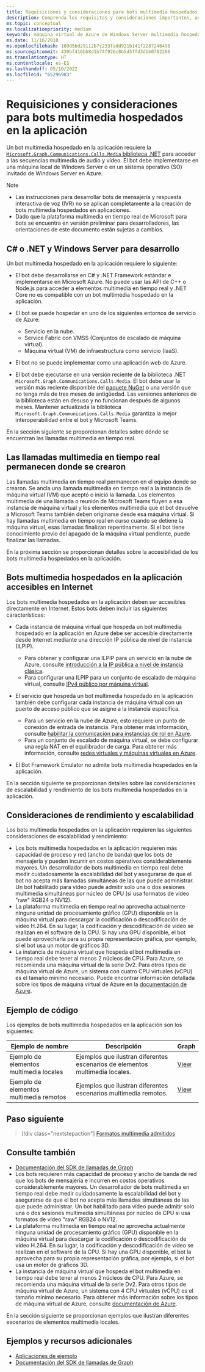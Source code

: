 ```yaml
---
title: Requisiciones y consideraciones para bots multimedia hospedados en la aplicación
description: Comprenda los requisitos y consideraciones importantes, así como las consideraciones de escalabilidad y rendimiento relacionadas con la creación de bots multimedia hospedados en aplicaciones para Microsoft Teams mediante ejemplos y ejemplos de código.
ms.topic: conceptual
ms.localizationpriority: medium
keywords: máquina virtual de Azure de Windows Server multimedia hospedada en la aplicación
ms.date: 11/16/2018
ms.openlocfilehash: 109d5bd29112b7c233fadd921b141f2287246498
ms.sourcegitcommit: 430bf416bb8d1b74f926c8b5d5ffd3dbb0782286
ms.translationtype: HT
ms.contentlocale: es-ES
ms.lasthandoff: 05/10/2022
ms.locfileid: "65296983"
---
```

# <a name="requirements-and-considerations-for-application-hosted-media-bots"></a>Requisiciones y consideraciones para bots multimedia hospedados en la aplicación

Un bot multimedia hospedado en la aplicación requiere la [`Microsoft.Graph.Communications.Calls.Media` biblioteca .NET](https://www.nuget.org/packages/Microsoft.Graph.Communications.Calls.Media/) para acceder a las secuencias multimedia de audio y vídeo. El bot debe implementarse en una máquina local de Windows Server o en un sistema operativo (SO) invitado de Windows Server en Azure.

> [!NOTE]
>
> * Las instrucciones para desarrollar bots de mensajería y respuesta interactiva de voz (IVR) no se aplican completamente a la creación de bots multimedia hospedados en aplicaciones.
> * Dado que la plataforma multimedia en tiempo real de Microsoft para bots se encuentra en versión preliminar para desarrolladores, las orientaciones de este documento están sujetas a cambios.

## <a name="c-or-net-and-windows-server-for-development"></a>C# o .NET y Windows Server para desarrollo

Un bot multimedia hospedado en la aplicación requiere lo siguiente:

* El bot debe desarrollarse en C# y .NET Framework estándar e implementarse en Microsoft Azure. No puede usar las API de C++ o Node.js para acceder a elementos multimedia en tiempo real y .NET Core no es compatible con un bot multimedia hospedado en la aplicación.

* El bot se puede hospedar en uno de los siguientes entornos de servicio de Azure:
  * Servicio en la nube.
  * Service Fabric con VMSS (Conjuntos de escalado de máquina virtual).
  * Máquina virtual (VM) de infraestructura como servicio (IaaS).  
  
* El bot no se puede implementar como una aplicación web de Azure.

* El bot debe ejecutarse en una versión reciente de la biblioteca .NET `Microsoft.Graph.Communications.Calls.Media`. El bot debe usar la versión más reciente disponible del [paquete NuGet](https://www.nuget.org/packages/Microsoft.Graph.Communications.Calls.Media/) o una versión que no tenga más de tres meses de antigüedad. Las versiones anteriores de la biblioteca están en desuso y no funcionan después de algunos meses. Mantener actualizada la biblioteca `Microsoft.Graph.Communications.Calls.Media` garantiza la mejor interoperabilidad entre el bot y Microsoft Teams.

En la sección siguiente se proporcionan detalles sobre dónde se encuentran las llamadas multimedia en tiempo real.

## <a name="real-time-media-calls-stay-where-they-are-created"></a>Las llamadas multimedia en tiempo real permanecen donde se crearon

Las llamadas multimedia en tiempo real permanecen en el equipo donde se crearon. Se ancla una llamada multimedia en tiempo real a la instancia de máquina virtual (VM) que aceptó o inició la llamada. Los elementos multimedia de una llamada o reunión de Microsoft Teams fluyen a esa instancia de máquina virtual y los elementos multimedia que el bot devuelve a Microsoft Teams también deben originarse desde esa máquina virtual. Si hay llamadas multimedia en tiempo real en curso cuando se detiene la máquina virtual, esas llamadas finalizan repentinamente. Si el bot tiene conocimiento previo del apagado de la máquina virtual pendiente, puede finalizar las llamadas.

En la próxima sección se proporcionan detalles sobre la accesibilidad de los bots multimedia hospedados en la aplicación.

## <a name="application-hosted-media-bots-accessible-on-the-internet"></a>Bots multimedia hospedados en la aplicación accesibles en Internet

Los bots multimedia hospedados en la aplicación deben ser accesibles directamente en Internet. Estos bots deben incluir las siguientes características:

* Cada instancia de máquina virtual que hospeda un bot multimedia hospedado en la aplicación en Azure debe ser accesible directamente desde Internet mediante una dirección IP pública de nivel de instancia (ILPIP).
  * Para obtener y configurar una ILPIP para un servicio en la nube de Azure, consulte [introducción a la IP pública a nivel de instancia clásica](/azure/virtual-network/virtual-networks-instance-level-public-ip).
  * Para configurar una ILPIP para un conjunto de escalado de máquina virtual, consulte [IPv4 público por máquina virtual](/azure/virtual-machine-scale-sets/virtual-machine-scale-sets-networking#public-ipv4-per-virtual-machine).
* El servicio que hospeda un bot multimedia hospedado en la aplicación también debe configurar cada instancia de máquina virtual con un puerto de acceso público que se asigne a la instancia específica.
  * Para un servicio en la nube de Azure, esto requiere un punto de conexión de entrada de instancia. Para obtener más información, consulte [habilitar la comunicación para instancias de rol en Azure](/azure/cloud-services/cloud-services-enable-communication-role-instances).
  * Para un conjunto de escalado de máquina virtual, se debe configurar una regla NAT en el equilibrador de carga. Para obtener más información, consulte [redes virtuales y máquinas virtuales en Azure](/azure/virtual-machines/windows/network-overview).

* El Bot Framework Emulator no admite bots multimedia hospedados en la aplicación.

En la sección siguiente se proporcionan detalles sobre las consideraciones de escalabilidad y rendimiento de los bots multimedia hospedados en la aplicación.

## <a name="scalability-and-performance-considerations"></a>Consideraciones de rendimiento y escalabilidad

Los bots multimedia hospedados en la aplicación requieren las siguientes consideraciones de escalabilidad y rendimiento:

* Los bots multimedia hospedados en la aplicación requieren más capacidad de proceso y red (ancho de banda) que los bots de mensajería y pueden incurrir en costos operativos considerablemente mayores. Un desarrollador de bots multimedia en tiempo real debe medir cuidadosamente la escalabilidad del bot y asegurarse de que el bot no acepta más llamadas simultáneas de las que puede administrar. Un bot habilitado para vídeo puede admitir solo una o dos sesiones multimedia simultáneas por núcleo de CPU (si usa formatos de vídeo "raw" RGB24 o NV12).
* La plataforma multimedia en tiempo real no aprovecha actualmente ninguna unidad de procesamiento gráfico (GPU) disponible en la máquina virtual para descargar la codificación o descodificación de vídeo H.264. En su lugar, la codificación y descodificación de vídeo se realizan en el software de la CPU. Si hay una GPU disponible, el bot puede aprovecharla para su propia representación gráfica, por ejemplo, si el bot usa un motor de gráficos 3D.
* La instancia de máquina virtual que hospeda el bot multimedia en tiempo real debe tener al menos 2 núcleos de CPU. Para Azure, se recomienda una máquina virtual de la serie Dv2. Para otros tipos de máquina virtual de Azure, un sistema con cuatro CPU virtuales (vCPU) es el tamaño mínimo necesario. Puede encontrar información detallada sobre los tipos de máquina virtual de Azure en la [documentación de Azure](/azure/virtual-machines/windows/sizes-general).

## <a name="code-sample"></a>Ejemplo de código

Los ejemplos de bots multimedia hospedados en la aplicación son los siguientes:

| **Ejemplo de nombre** | **Descripción** | **Graph** |
|------------|-------------|-----------|
| Ejemplo de elementos multimedia locales | Ejemplos que ilustran diferentes escenarios de elementos multimedia locales. | [View](https://github.com/microsoftgraph/microsoft-graph-comms-samples/tree/master/Samples/V1.0Samples/LocalMediaSamples) |
| Ejemplo de elementos multimedia remotos | Ejemplos que ilustran diferentes escenarios multimedia remotos. | [View](https://github.com/microsoftgraph/microsoft-graph-comms-samples/tree/master/Samples/V1.0Samples/RemoteMediaSamples) |

## <a name="next-step"></a>Paso siguiente

> [!div class="nextstepaction"]
> [Formatos multimedia admitidos](~/resources/media-formats.md)

## <a name="see-also"></a>Consulte también

* [Documentación del SDK de llamadas de Graph](https://microsoftgraph.github.io/microsoft-graph-comms-samples/docs/)
* Los bots requieren más capacidad de proceso y ancho de banda de red que los bots de mensajería e incurren en costos operativos considerablemente mayores. Un desarrollador de bots multimedia en tiempo real debe medir cuidadosamente la escalabilidad del bot y asegurarse de que el bot no acepta más llamadas simultáneas de las que puede administrar. Un bot habilitado para vídeo puede admitir solo una o dos sesiones multimedia simultáneas por núcleo de CPU si usa formatos de vídeo "raw" RGB24 o NV12.
* La plataforma multimedia en tiempo real no aprovecha actualmente ninguna unidad de procesamiento gráfico (GPU) disponible en la máquina virtual para descargar la codificación o descodificación de vídeo H.264. En su lugar, la codificación y descodificación de vídeo se realizan en el software de la CPU. Si hay una GPU disponible, el bot la aprovecha para su propia representación gráfica, por ejemplo, si el bot usa un motor de gráficos 3D.
* La instancia de máquina virtual que hospeda el bot multimedia en tiempo real debe tener al menos 2 núcleos de CPU. Para Azure, se recomienda una máquina virtual de la serie Dv2. Para otros tipos de máquina virtual de Azure, un sistema con 4 CPU virtuales (vCPU) es el tamaño mínimo necesario. Para obtener más información sobre los tipos de máquina virtual de Azure, consulte [documentación de Azure](/azure/virtual-machines/windows/sizes-general).

En la sección siguiente se proporcionan ejemplos que ilustran diferentes escenarios de elementos multimedia locales.

## <a name="samples-and-additional-resources"></a>Ejemplos y recursos adicionales

* [Aplicaciones de ejemplo](https://github.com/microsoftgraph/microsoft-graph-comms-samples/tree/master/Samples/V1.0Samples/LocalMediaSamples)
* [Documentación del SDK de llamadas de Graph](https://microsoftgraph.github.io/microsoft-graph-comms-samples/docs/)
